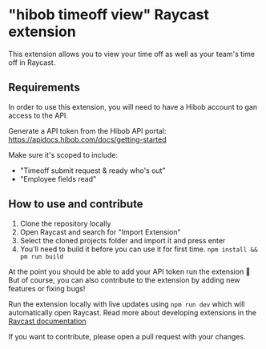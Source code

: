 # "hibob timeoff view" Raycast extension

This extension allows you to view your time off as well as your team's time off in Raycast.

## Requirements

In order to use this extension, you will need to have a Hibob account to gan access to the API.

Generate a API token from the Hibob API portal:
https://apidocs.hibob.com/docs/getting-started

Make sure it's scoped to include:

-   "Timeoff submit request & ready who's out"
-   "Employee fields read"

## How to use and contribute

1. Clone the repository locally
2. Open Raycast and search for "Import Extension"
3. Select the cloned projects folder and import it and press enter
4. You'll need to build it before you can use it for first time. `npm install && pm run build`

At the point you should be able to add your API token run the extension 🎉
But of course, you can also contribute to the extension by adding new features or fixing bugs!

Run the extension locally with live updates using `npm run dev` which will automatically open Raycast.
Read more about developing extensions in the [Raycast documentation](https://developers.raycast.com/basics/getting-started)

If you want to contribute, please open a pull request with your changes.
